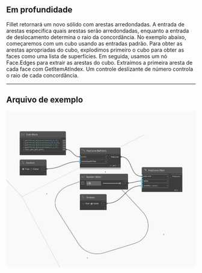 ## Em profundidade
Fillet retornará um novo sólido com arestas arredondadas. A entrada de arestas especifica quais arestas serão arredondadas, enquanto a entrada de deslocamento determina o raio da concordância. No exemplo abaixo, começaremos com um cubo usando as entradas padrão. Para obter as arestas apropriadas do cubo, explodimos primeiro o cubo para obter as faces como uma lista de superfícies. Em seguida, usamos um nó Face.Edges para extrair as arestas do cubo. Extraímos a primeira aresta de cada face com GetItemAtIndex. Um controle deslizante de número controla o raio de cada concordância.
___
## Arquivo de exemplo

![Fillet](./Autodesk.DesignScript.Geometry.PolyCurve.Fillet_img.jpg)

